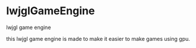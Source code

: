 # lwjglGameEngine


lwjgl game engine

this lwjgl game engine is made to make it easier to make games using gpu.
